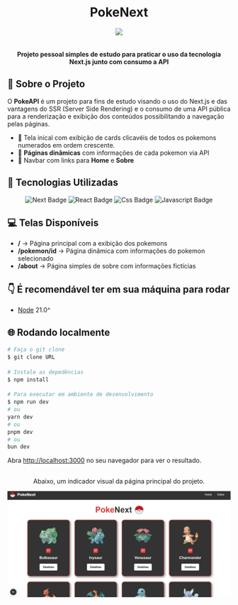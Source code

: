 <h1 align="center">PokeNext</h1>

<div align="center">
  <img src="https://img.shields.io/static/v1?label=STATUS&message=CONCLUIDO&color=blue&style=for-the-badge"/>
</div>
<br/>

<p align="center">
   <b>Projeto pessoal simples de estudo para praticar o uso da tecnologia Next.js junto com consumo a API</b>
</p>

## 🚀 Sobre o Projeto

O **PokeAPI** é um projeto para fins de estudo visando o uso do Next.js e das vantagens do SSR (Server Side Rendering) e o consumo de uma API pública para a renderização e exibição dos conteúdos possibilitando a navegação pelas páginas.

- 📌 Tela inical com exibição de cards clicavéis de todos os pokemons numerados em ordem crescente.
- 📌 **Páginas dinâmicas** com informações de cada pokemon via API
- 📌 Navbar com links para **Home** e **Sobre**

## 🧪 Tecnologias Utilizadas

<div align="center">
  <img src="https://img.shields.io/badge/Next.js-333?style=for-the-badge&logo=next.js&logoColor=white" alt="Next Badge"/>
  <img src="https://img.shields.io/badge/React.js-49a3df?style=for-the-badge&logo=react&logoColor=white" alt="React Badge"/>
  <img src="https://img.shields.io/badge/CSS-0175C2?style=for-the-badge&logo=css&logoColor=white" alt="Css Badge"/>
  <img src="https://img.shields.io/badge/Javascript-e0e333?style=for-the-badge&logo=javascript&logoColor=white" alt="Javascript Badge"/>
</div>

## 💻 Telas Disponíveis
- **/** → Página principal com a exibição dos pokemons
- **/pokemon/id** → Página dinâmica com informações do pokemon selecionado
- **/about** → Página simples de sobre com informações fictícias

## 👇 É recomendável ter em sua máquina para rodar
- [Node](https://nodejs.org/pt) 21.0^

## 🌐 Rodando localmente

```bash
# Faça o git clone
$ git clone URL

# Instale as depedências
$ npm install

# Para executar em ambiente de desenvolvimento
$ npm run dev
# ou
yarn dev
# ou
pnpm dev
# ou
bun dev

```

Abra [http://localhost:3000](http://localhost:3000) no seu navegador para ver o resultado.

##

<div align="center">
  Abaixo, um indicador visual da página principal do projeto.
</div>

![imagem-do-projeto](public/assets/screen-mainPage.png)